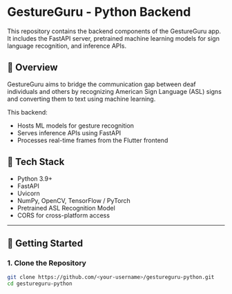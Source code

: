 # GestureGuru - Python Backend

This repository contains the backend components of the GestureGuru app. It includes the FastAPI server, pretrained machine learning models for sign language recognition, and inference APIs.

## 📌 Overview

GestureGuru aims to bridge the communication gap between deaf individuals and others by recognizing American Sign Language (ASL) signs and converting them to text using machine learning.

This backend:
- Hosts ML models for gesture recognition
- Serves inference APIs using FastAPI
- Processes real-time frames from the Flutter frontend

## 🧰 Tech Stack

- Python 3.9+
- FastAPI
- Uvicorn
- NumPy, OpenCV, TensorFlow / PyTorch
- Pretrained ASL Recognition Model
- CORS for cross-platform access

---

## 🚀 Getting Started

### 1. Clone the Repository

```bash
git clone https://github.com/<your-username>/gestureguru-python.git
cd gestureguru-python
